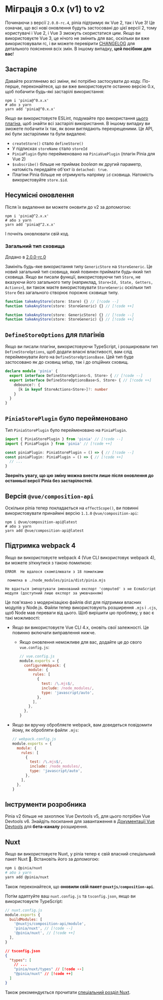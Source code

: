 # Міграція з 0.x (v1) to v2

Починаючи з версії `2.0.0-rc.4`, pinia підтримує як Vue 2, так і Vue 3! Це означає, що всі нові оновлення будуть застосовані до цієї версії 2, тому користувачі і Vue 2, і Vue 3 зможуть скористатися цим. Якщо ви використовуєте Vue 3, це нічого не змінить для вас, оскільки ви вже використовували rc, і ви можете перевірити [CHANGELOG](https://github.com/vuejs/pinia/blob/v2/packages/pinia/CHANGELOG.md) для детального пояснення всіх змін. В іншому випадку, **цей посібник для вас**!

## Застаріле

Давайте розглянемо всі зміни, які потрібно застосувати до коду. По-перше, переконайтеся, що ви вже використовуєте останню версію 0.x, щоб побачити будь-які застарілі використання:

```shell
npm i 'pinia@^0.x.x'
# або з yarn
yarn add 'pinia@^0.x.x'
```

Якщо ви використовуєте ESLint, подумайте про використання [цього плагіна](https://github.com/gund/eslint-plugin-deprecation), щоб знайти всі застарілі використання. В іншому випадку ви зможете побачити їх так, як вони виглядають перехрещеними. Це API, які були застарілими та були видалені:

- `createStore()` стало `defineStore()`
- У підписках `storeName` стало `storeId`
- `PiniaPlugin` було перейменовано на `PiniaVuePlugin` (плагін Pinia для Vue 2)
- `$subscribe()` більше не приймає _boolean_ як другий параметр, натомість передайте об'єкт із `detached: true`.
- Плагіни Pinia більше не отримують напряму `id` сховища. Натомість використовуйте `store.$id`.

## Несумісні оновлення

Після їх видалення ви можете оновити до v2 за допомогою:

```shell
npm i 'pinia@^2.x.x'
# або з yarn
yarn add 'pinia@^2.x.x'
```

І почніть оновлювати свій код.

### Загальний тип сховища

Додано в [2.0.0-rc.0](https://github.com/vuejs/pinia/blob/v2/packages/pinia/CHANGELOG.md#200-rc0-2021-07-28)

Замініть будь-яке використання типу `GenericStore` на `StoreGeneric`. Це новий загальний тип сховища, який повинен приймати будь-який тип сховища. Якщо ви писали функції, використовуючи тип `Store`, не вказуючи його загального типу (наприклад, `Store<Id, State, Getters, Actions>`), ви також маєте використовувати `StoreGeneric` оскільки тип `Store` без загального створює порожнє сховище типу.

```ts
function takeAnyStore(store: Store) {} // [!code --]
function takeAnyStore(store: StoreGeneric) {} // [!code ++]

function takeAnyStore(store: GenericStore) {} // [!code --]
function takeAnyStore(store: StoreGeneric) {} // [!code ++]
```

## `DefineStoreOptions` для плагінів

Якщо ви писали плагіни, використовуючи TypeScript, і розширювали тип `DefineStoreOptions`, щоб додати власні властивості, вам слід перейменувати його на `DefineStoreOptionsBase`. Цей тип буде застосовано як до сховищ setup, так і до опційних сховищ.

```ts
declare module 'pinia' {
  export interface DefineStoreOptions<S, Store> { // [!code --]
  export interface DefineStoreOptionsBase<S, Store> { // [!code ++]
    debounce?: {
      [k in keyof StoreActions<Store>]?: number
    }
  }
}
```

## `PiniaStorePlugin` було перейменовано

Тип `PiniaStorePlugin` було перейменовано на `PiniaPlugin`.

```ts
import { PiniaStorePlugin } from 'pinia' // [!code --]
import { PiniaPlugin } from 'pinia' // [!code ++]

const piniaPlugin: PiniaStorePlugin = () => { // [!code --]
const piniaPlugin: PiniaPlugin = () => { // [!code ++]
  // ...
}
```

**Зверніть увагу, що цю зміну можна внести лише після оновлення до останньої версії Pinia без застарілостей**.

## Версія `@vue/composition-api`

Оскільки pinia тепер покладається на `effectScope()`, ви повинні використовувати принаймні версію `1.1.0` `@vue/composition-api`:

```shell
npm i @vue/composition-api@latest
# або з yarn
yarn add @vue/composition-api@latest
```

## Підтримка webpack 4

Якщо ви використовуєте webpack 4 (Vue CLI використовує webpack 4), ви можете зіткнутися з такою помилкою:

```
ERROR  Не вдалося скомпілювати з 18 помилками

 помилка в ./node_modules/pinia/dist/pinia.mjs

Не вдається імпортувати іменований експорт 'computed' з не EcmaScript модуля (доступний лише експорт за умовчанням)
```

Це пов'язано з модернізацією файлів dist для підтримки власних модулів у Node.js. Файли тепер використовують розширення `.mjs` і `.cjs`, щоб Node мав переваги від цього. Щоб вирішити цю проблему, у вас є такі можливості:

- Якщо ви використовуєте Vue CLI 4.x, оновіть свої залежності. Це повинно включати виправлення нижче.
  - Якщо оновлення неможливе для вас, додайте це до свого `vue.config.js`:

    ```js
    // vue.config.js
    module.exports = {
      configureWebpack: {
        module: {
          rules: [
            {
              test: /\.mjs$/,
              include: /node_modules/,
              type: 'javascript/auto',
            },
          ],
        },
      },
    }
    ```

- Якщо ви вручну обробляєте webpack, вам доведеться повідомити йому, як обробляти файли `.mjs`:

  ```js
  // webpack.config.js
  module.exports = {
    module: {
      rules: [
        {
          test: /\.mjs$/,
          include: /node_modules/,
          type: 'javascript/auto',
        },
      ],
    },
  }
  ```

## Інструменти розробника

Pinia v2 більше не захоплює Vue Devtools v5, для цього потрібен Vue Devtools v6. Знайдіть посилання для завантаження в [Документації Vue Devtools](https://devtools.vuejs.org/guide/installation.html#chrome) для **бета-каналу** розширення.

## Nuxt

Якщо ви використовуєте Nuxt, у pinia тепер є свій власний спеціальний пакет Nuxt 🎉. Встановіть його за допомогою:

```bash
npm i @pinia/nuxt
# або з yarn
yarn add @pinia/nuxt
```

Також переконайтеся, що **оновили свій пакет `@nuxtjs/composition-api`**.

Потім адаптуйте ваш `nuxt.config.js` та `tsconfig.json`, якщо ви використовуєте TypeScript:

```js
// nuxt.config.js
module.exports {
  buildModules: [
    '@nuxtjs/composition-api/module',
    'pinia/nuxt', // [!code --]
    '@pinia/nuxt', // [!code ++]
  ],
}
```

```json
// tsconfig.json
{
  "types": [
    // ...
    "pinia/nuxt/types" // [!code --]
    "@pinia/nuxt" // [!code ++]
  ]
}
```

Також рекомендується прочитати [спеціальний розділ Nuxt](../ssr/nuxt.md).
